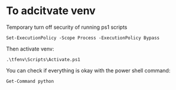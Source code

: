 # To adcitvate venv

Temporary turn off security of running ps1 scripts
```
Set-ExecutionPolicy -Scope Process -ExecutionPolicy Bypass
```
Then activate venv:

```
.\tfenv\Scripts\Activate.ps1
```

You can check if everything is okay with the power shell command:

```
Get-Command python
```